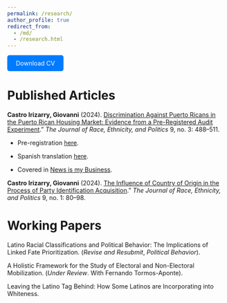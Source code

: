 ```yaml
---
permalink: /research/
author_profile: true
redirect_from: 
  - /md/
  - /research.html
---
```


<a href="http://castroirizarry.com/cv.pdf" target="_blank" style="display:inline-block; padding:10px 20px; background-color:#007BFF; color:#ffffff; text-decoration:none; border-radius:5px;">Download CV</a>
# Published Articles
**Castro Irizarry, Giovanni** (2024). [Discrimination Against Puerto Ricans in the Puerto Rican Housing Market: Evidence from a Pre-Registered Audit Experiment](https://doi.org/10.1017/rep.2024.25).” *The Journal of Race, Ethnicity, and Politics* 9, no. 3: 488–511.

* Pre-registration [here](https://doi.org/10.17605/OSF.IO/SXF4D).

* Spanish translation [here](https://doi.org/10.31235/osf.io/8tcn4).

* Covered in  [News is my Business](https://newsismybusiness.com/report-puerto-rican-homebuyers-face-discrimination-in-local-housing-market/).

**Castro Irizarry, Giovanni** (2024). [The Influence of Country of Origin in the Process of Party Identification Acquisition](https://doi.org/10.1017/rep.2023.34).” *The Journal of Race, Ethnicity, and Politics* 9, no. 1: 80–98.

# Working Papers

Latino Racial Classifications and Political Behavior: The Implications of Linked Fate Prioritization. (*Revise and Resubmit*, *Political Behavior*).

A Holistic Framework for the Study of Electoral and Non-Electoral Mobilization. (*Under Review*. With Fernando Tormos-Aponte).

Leaving the Latino Tag Behind: How Some Latinos are Incorporating into Whiteness.



